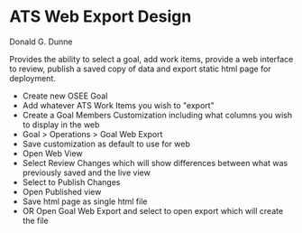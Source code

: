# ATS Web Export Design
Donald G. Dunne

Provides the ability to select a goal, add work items, provide a web interface to review, publish a saved copy of data and export static html page for deployment.

* Create new OSEE Goal
* Add whatever ATS Work Items you wish to "export"
* Create a Goal Members Customization including what columns you wish to display in the web
* Goal > Operations > Goal Web Export
* Save customization as default to use for web
* Open Web View
* Select Review Changes which will show differences between what was previously saved and the live view
* Select to Publish Changes
* Open Published view
* Save html page as single html file
* OR Open Goal Web Export and select to open export which will create the file
